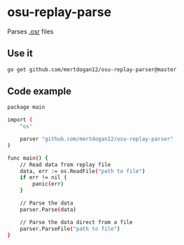 # osu-replay-parse

Parses [.osr](https://osu.ppy.sh/wiki/en/Client/File_formats/Osr_%28file_format%29) files

## Use it

```bash
go get github.com/mertdogan12/osu-replay-parser@master
```

## Code example

```bash
package main

import (
	"os"

	parser "github.com/mertdogan12/osu-replay-parser"
)

func main() {
	// Read data from replay file
	data, err := os.ReadFile("path to file")
	if err != nil {
		panic(err)
	}

	// Parse the data
	parser.Parse(data)

	// Parse the data direct from a file
	parser.ParseFile("path to file")
}
```
